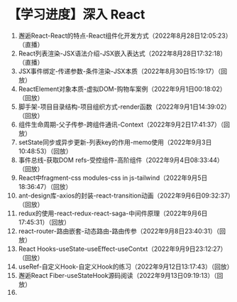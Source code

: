 # 【学习进度】深入 React

1. 邂逅React-React的特点-React组件化开发方式（2022年8月28日12:05:23）（直播）
2. React列表渲染-JSX语法介绍-JSX嵌入表达式（2022年8月28日17:32:18）（直播）
3. JSX事件绑定-传递参数-条件渲染-JSX本质（2022年8月30日15:19:17）（回放）
4. ReactElement对象本质-虚拟DOM-购物车案例（2022年9月1日00:18:02）（回放）
5. 脚手架-项目目录结构-项目组织方式-render函数（2022年9月1日14:39:02）（回放）
6. 组件生命周期-父子传参-跨组件通讯-Context（2022年9月2日17:41:37）（回放）
7. setState同步或异步更新-列表key的作用-memo使用（2022年9月3日10:48:53）（回放）
8. 事件总线-获取DOM refs-受控组件-高阶组件（2022年9月4日08:33:44）（回放）
9. React中fragment-css modules-css in js-tailwind（2022年9月5日18:36:47）（回放）
10. ant-design库-axios的封装-react-transition动画（2022年9月6日09:32:37）（回放）
11. redux的使用-react-redux-react-saga-中间件原理（2022年9月6日17:45:31）（回放）
12. react-router-路由嵌套-动态路由-路由传参（2022年9月8日23:40:31）（回放）
13. React Hooks-useState-useEffect-useContxt（2022年9月9日23:12:27）（回放）
14. useRef-自定义Hook-自定义Hook的练习（2022年9月12日13:17:43）（回放）
15. 邂逅React Fiber-useStateHook源码阅读（2022年9月13日09:19:13）（回放）
16. 



